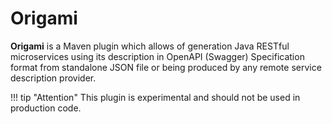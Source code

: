 # Origami

**Origami** is a Maven plugin which allows of generation Java RESTful microservices using its description in OpenAPI (Swagger) Specification format from standalone JSON file or being produced by any remote service description provider.

!!! tip "Attention"
This plugin is experimental and should not be used in production code.
